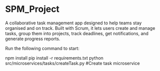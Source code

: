 # SPM_Project
A collaborative task management app designed to help teams stay organised and on track. Built with Scrum, it lets users create and manage tasks, group them into projects, track deadlines, get notifications, and generate progress reports.


Run the following command to start:

npm install
pip install -r requirements.txt 
python src/microservices/tasks/createTask.py #Create task microservice


